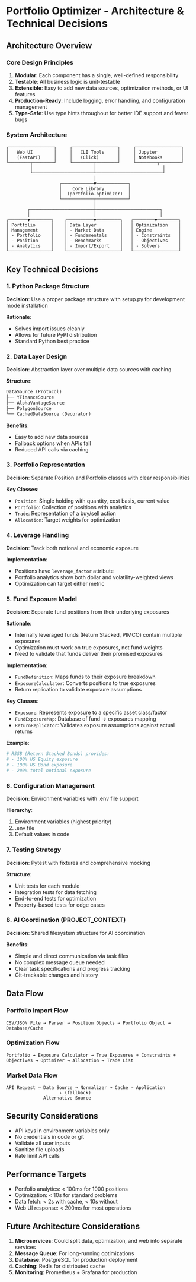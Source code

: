 # Portfolio Optimizer - Architecture & Technical Decisions

## Architecture Overview

### Core Design Principles
1. **Modular**: Each component has a single, well-defined responsibility
2. **Testable**: All business logic is unit-testable
3. **Extensible**: Easy to add new data sources, optimization methods, or UI features
4. **Production-Ready**: Include logging, error handling, and configuration management
5. **Type-Safe**: Use type hints throughout for better IDE support and fewer bugs

### System Architecture
```
┌─────────────────┐     ┌─────────────────┐     ┌─────────────────┐
│   Web UI        │     │   CLI Tools     │     │ Jupyter         │
│   (FastAPI)     │     │   (Click)       │     │ Notebooks       │
└────────┬────────┘     └────────┬────────┘     └────────┬────────┘
         │                       │                         │
         └───────────────────────┴─────────────────────────┘
                                 │
                    ┌────────────▼────────────┐
                    │    Core Library         │
                    │  (portfolio-optimizer)  │
                    └────────────┬────────────┘
                                 │
        ┌────────────────────────┼────────────────────────┐
        │                        │                        │
┌───────▼────────┐    ┌──────────▼─────────┐   ┌────────▼────────┐
│ Portfolio      │    │ Data Layer         │   │ Optimization    │
│ Management     │    │ - Market Data      │   │ Engine          │
│ - Portfolio    │    │ - Fundamentals     │   │ - Constraints   │
│ - Position     │    │ - Benchmarks       │   │ - Objectives    │
│ - Analytics    │    │ - Import/Export    │   │ - Solvers       │
└────────────────┘    └────────────────────┘   └─────────────────┘
```

## Key Technical Decisions

### 1. Python Package Structure
**Decision**: Use a proper package structure with setup.py for development mode installation

**Rationale**: 
- Solves import issues cleanly
- Allows for future PyPI distribution
- Standard Python best practice

### 2. Data Layer Design
**Decision**: Abstraction layer over multiple data sources with caching

**Structure**:
```python
DataSource (Protocol)
├── YFinanceSource
├── AlphaVantageSource
├── PolygonSource
└── CachedDataSource (Decorator)
```

**Benefits**:
- Easy to add new data sources
- Fallback options when APIs fail
- Reduced API calls via caching

### 3. Portfolio Representation
**Decision**: Separate Position and Portfolio classes with clear responsibilities

**Key Classes**:
- `Position`: Single holding with quantity, cost basis, current value
- `Portfolio`: Collection of positions with analytics
- `Trade`: Representation of a buy/sell action
- `Allocation`: Target weights for optimization

### 4. Leverage Handling
**Decision**: Track both notional and economic exposure

**Implementation**:
- Positions have `leverage_factor` attribute
- Portfolio analytics show both dollar and volatility-weighted views
- Optimization can target either metric

### 5. Fund Exposure Model
**Decision**: Separate fund positions from their underlying exposures

**Rationale**:
- Internally leveraged funds (Return Stacked, PIMCO) contain multiple exposures
- Optimization must work on true exposures, not fund weights
- Need to validate that funds deliver their promised exposures

**Implementation**:
- `FundDefinition`: Maps funds to their exposure breakdown
- `ExposureCalculator`: Converts positions to true exposures
- Return replication to validate exposure assumptions

**Key Classes**:
- `Exposure`: Represents exposure to a specific asset class/factor
- `FundExposureMap`: Database of fund → exposures mapping
- `ReturnReplicator`: Validates exposure assumptions against actual returns

**Example**:
```python
# RSSB (Return Stacked Bonds) provides:
# - 100% US Equity exposure
# - 100% US Bond exposure
# - 200% total notional exposure
```

### 6. Configuration Management
**Decision**: Environment variables with .env file support

**Hierarchy**:
1. Environment variables (highest priority)
2. .env file
3. Default values in code

### 7. Testing Strategy
**Decision**: Pytest with fixtures and comprehensive mocking

**Structure**:
- Unit tests for each module
- Integration tests for data fetching
- End-to-end tests for optimization
- Property-based tests for edge cases

### 8. AI Coordination (PROJECT_CONTEXT)
**Decision**: Shared filesystem structure for AI coordination

**Benefits**:
- Simple and direct communication via task files
- No complex message queue needed
- Clear task specifications and progress tracking
- Git-trackable changes and history

## Data Flow

### Portfolio Import Flow
```
CSV/JSON File → Parser → Position Objects → Portfolio Object → Database/Cache
```

### Optimization Flow
```
Portfolio → Exposure Calculator → True Exposures + Constraints + Objectives → Optimizer → Allocation → Trade List
```

### Market Data Flow
```
API Request → Data Source → Normalizer → Cache → Application
                    ↓ (fallback)
              Alternative Source
```

## Security Considerations
- API keys in environment variables only
- No credentials in code or git
- Validate all user inputs
- Sanitize file uploads
- Rate limit API calls

## Performance Targets
- Portfolio analytics: < 100ms for 1000 positions
- Optimization: < 10s for standard problems
- Data fetch: < 2s with cache, < 10s without
- Web UI response: < 200ms for most operations

## Future Architecture Considerations
1. **Microservices**: Could split data, optimization, and web into separate services
2. **Message Queue**: For long-running optimizations
3. **Database**: PostgreSQL for production deployment
4. **Caching**: Redis for distributed cache
5. **Monitoring**: Prometheus + Grafana for production
